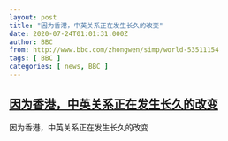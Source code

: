```yaml
---
layout: post
title: "因为香港，中英关系正在发生长久的改变"
date: 2020-07-24T01:01:31.000Z
author: BBC
from: http://www.bbc.com/zhongwen/simp/world-53511154
tags: [ BBC ]
categories: [ news, BBC ]
---
```

<!--1595552491000-->
[因为香港，中英关系正在发生长久的改变](http://www.bbc.com/zhongwen/simp/world-53511154)
------

<div>
因为香港，中英关系正在发生长久的改变
</div>
